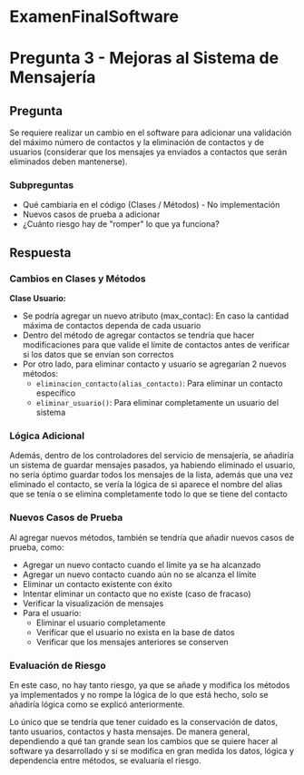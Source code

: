 # ExamenFinalSoftware
# Pregunta 3 - Mejoras al Sistema de Mensajería

## Pregunta
Se requiere realizar un cambio en el software para adicionar una validación del máximo número de contactos y la eliminación de contactos y de usuarios (considerar que los mensajes ya enviados a contactos que serán eliminados deben mantenerse).

### Subpreguntas
- Qué cambiaría en el código (Clases / Métodos) - No implementación
- Nuevos casos de prueba a adicionar
- ¿Cuánto riesgo hay de "romper" lo que ya funciona?

## Respuesta

### Cambios en Clases y Métodos
**Clase Usuario:**
- Se podría agregar un nuevo atributo (max_contac): En caso la cantidad máxima de contactos dependa de cada usuario
- Dentro del método de agregar contactos se tendría que hacer modificaciones para que valide el límite de contactos antes de verificar si los datos que se envían son correctos
- Por otro lado, para eliminar contacto y usuario se agregarían 2 nuevos métodos: 
  - `eliminacion_contacto(alias_contacto)`: Para eliminar un contacto específico
  - `eliminar_usuario()`: Para eliminar completamente un usuario del sistema

### Lógica Adicional
Además, dentro de los controladores del servicio de mensajería, se añadiría un sistema de guardar mensajes pasados, ya habiendo eliminado el usuario, no sería óptimo guardar todos los mensajes de la lista, además que una vez eliminado el contacto, se vería la lógica de si aparece el nombre del alias que se tenía o se elimina completamente todo lo que se tiene del contacto

### Nuevos Casos de Prueba
Al agregar nuevos métodos, también se tendría que añadir nuevos casos de prueba, como:
- Agregar un nuevo contacto cuando el límite ya se ha alcanzado
- Agregar un nuevo contacto cuando aún no se alcanza el límite
- Eliminar un contacto existente con éxito
- Intentar eliminar un contacto que no existe (caso de fracaso)
- Verificar la visualización de mensajes
- Para el usuario: 
  - Eliminar el usuario completamente
  - Verificar que el usuario no exista en la base de datos
  - Verificar que los mensajes anteriores se conserven

### Evaluación de Riesgo
En este caso, no hay tanto riesgo, ya que se añade y modifica los métodos ya implementados y no rompe la lógica de lo que está hecho, solo se añadiría lógica como se explicó anteriormente. 

Lo único que se tendría que tener cuidado es la conservación de datos, tanto usuarios, contactos y hasta mensajes. De manera general, dependiendo a qué tan grande sean los cambios que se quiere hacer al software ya desarrollado y si se modifica en gran medida los datos, lógica y dependencia entre métodos, se evaluaría el riesgo.